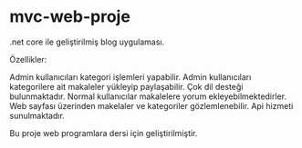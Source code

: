 # mvc-web-proje

 .net core ile geliştirilmiş blog uygulaması.
 
 
 Özellikler:
 
 Admin kullanıcıları kategori işlemleri yapabilir.
 Admin kullanıcıları kategorilere ait makaleler yükleyip paylaşabilir.
 Çok dil desteği bulunmaktadır.
 Normal kullanıcılar makalelere yorum ekleyebilmektedirler.
 Web sayfası üzerinden makelaler ve kategoriler gözlemlenebilir.
 Api hizmeti sunulmaktadır.
 
 
 
 Bu proje web programlara dersi için geliştirilmiştir.
 
